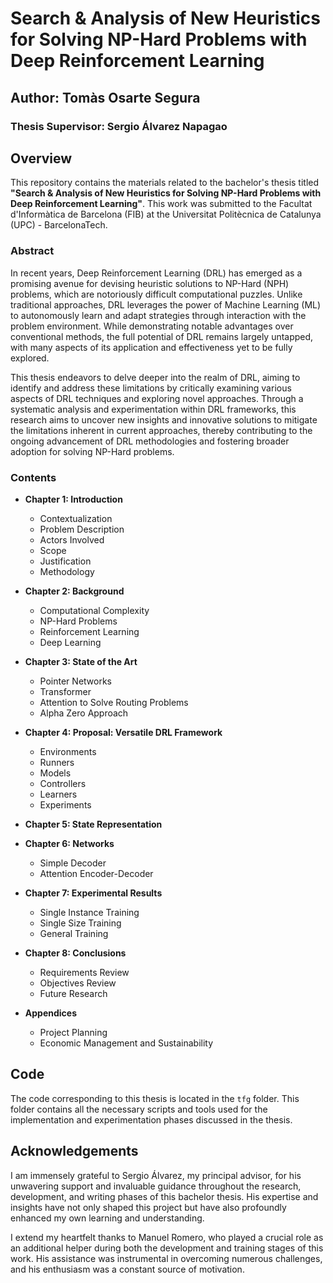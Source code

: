 
# Search & Analysis of New Heuristics for Solving NP-Hard Problems with Deep Reinforcement Learning

## Author: Tomàs Osarte Segura
### Thesis Supervisor: Sergio Álvarez Napagao

## Overview

This repository contains the materials related to the bachelor's thesis titled **"Search & Analysis of New Heuristics for Solving NP-Hard Problems with Deep Reinforcement Learning"**. This work was submitted to the Facultat d'Informàtica de Barcelona (FIB) at the Universitat Politècnica de Catalunya (UPC) - BarcelonaTech.

### Abstract

In recent years, Deep Reinforcement Learning (DRL) has emerged as a promising avenue for devising heuristic solutions to NP-Hard (NPH) problems, which are notoriously difficult computational puzzles. Unlike traditional approaches, DRL leverages the power of Machine Learning (ML) to autonomously learn and adapt strategies through interaction with the problem environment. While demonstrating notable advantages over conventional methods, the full potential of DRL remains largely untapped, with many aspects of its application and effectiveness yet to be fully explored.

This thesis endeavors to delve deeper into the realm of DRL, aiming to identify and address these limitations by critically examining various aspects of DRL techniques and exploring novel approaches. Through a systematic analysis and experimentation within DRL frameworks, this research aims to uncover new insights and innovative solutions to mitigate the limitations inherent in current approaches, thereby contributing to the ongoing advancement of DRL methodologies and fostering broader adoption for solving NP-Hard problems.

### Contents

- **Chapter 1: Introduction**
  - Contextualization
  - Problem Description
  - Actors Involved
  - Scope
  - Justification
  - Methodology

- **Chapter 2: Background**
  - Computational Complexity
  - NP-Hard Problems
  - Reinforcement Learning
  - Deep Learning

- **Chapter 3: State of the Art**
  - Pointer Networks
  - Transformer
  - Attention to Solve Routing Problems
  - Alpha Zero Approach

- **Chapter 4: Proposal: Versatile DRL Framework**
  - Environments
  - Runners
  - Models
  - Controllers
  - Learners
  - Experiments

- **Chapter 5: State Representation**

- **Chapter 6: Networks**
  - Simple Decoder
  - Attention Encoder-Decoder

- **Chapter 7: Experimental Results**
  - Single Instance Training
  - Single Size Training
  - General Training

- **Chapter 8: Conclusions**
  - Requirements Review
  - Objectives Review
  - Future Research

- **Appendices**
  - Project Planning
  - Economic Management and Sustainability

## Code

The code corresponding to this thesis is located in the `tfg` folder. This folder contains all the necessary scripts and tools used for the implementation and experimentation phases discussed in the thesis.

## Acknowledgements

I am immensely grateful to Sergio Álvarez, my principal advisor, for his unwavering support and invaluable guidance throughout the research, development, and writing phases of this bachelor thesis. His expertise and insights have not only shaped this project but have also profoundly enhanced my own learning and understanding.

I extend my heartfelt thanks to Manuel Romero, who played a crucial role as an additional helper during both the development and training stages of this work. His assistance was instrumental in overcoming numerous challenges, and his enthusiasm was a constant source of motivation.

